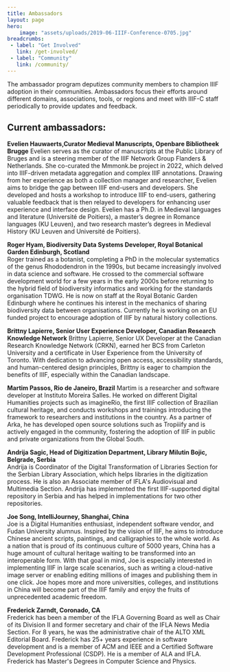 ```yaml
---
title: Ambassadors
layout: page
hero:
    image: "assets/uploads/2019-06-IIIF-Conference-0705.jpg"
breadcrumbs:
 - label: "Get Involved"
   link: /get-involved/
 - label: "Community"
   link: /community/
---
```


The ambassador program deputizes community members to champion IIIF adoption in their communities. Ambassadors focus their efforts around different domains, associations, tools, or regions and meet with IIIF-C staff periodically to provide updates and feedback.


## Current ambassadors:
**Evelien Hauwaerts,Curator Medieval Manuscripts, Openbare Bibliotheek Brugge**
Evelien serves as the curator of manuscripts at the Public Library of Bruges and is a steering member of the IIIF Network Group Flanders & Netherlands. She co-curated the Mmmonk.be project in 2022, which delved into IIIF-driven metadata aggregation and complex IIIF annotations. Drawing from her experience as both a collection manager and researcher, Evelien aims to bridge the gap between IIIF end-users and developers. She developed and hosts a workshop to introduce IIIF to end-users, gathering valuable feedback that is then relayed to developers for enhancing user experience and interface design. Evelien has a Ph.D. in Medieval languages and literature (Université de Poitiers), a master’s degree in Romance languages (KU Leuven), and two research master’s degrees in Medieval History (KU Leuven and Université de Poitiers).

**Roger Hyam, Biodiversity Data Systems Developer, Royal Botanical Garden Edinburgh, Scotland**  
Roger trained as a botanist, completing a PhD in the molecular systematics of the genus Rhododendron in the 1990s, but became increasingly involved in data science and software. He crossed to the commercial software development world for a few years in the early 2000s before returning to the hybrid field of biodiversity informatics and working for the standards organisation TDWG. He is now on staff at the Royal Botanic Garden Edinburgh where he continues his interest in the mechanics of sharing biodiversity data between organisations. Currently he is working on an EU funded project to encourage adoption of IIIF by natural history collections.

**Brittny Lapierre, Senior User Experience Developer, Canadian Research Knowledge Network** 
Brittny Lapierre, Senior UX Developer at the Canadian Research Knowledge Network (CRKN), earned her BCS from Carleton University and a certificate in User Experience from the University of Toronto. With dedication to advancing open access, accessibility standards, and human-centered design principles, Brittny is eager to champion the benefits of IIIF, especially within the Canadian landscape.

**Martim Passos, Rio de Janeiro, Brazil**
Martim is a researcher and software developer at Instituto Moreira Salles. He worked on different Digital Humanities projects such as imagineRio, the first IIIF collection of Brazilian cultural heritage, and conducts workshops and trainings introducing the framework to researchers and institutions in the country. As a partner of Arka, he has developed open source solutions such as Tropiiify and is actively engaged in the community, fostering the adoption of IIIF in public and private organizations from the Global South.

**Andrija Sagic, Head of Digitization Department, Library Milutin Bojic, Belgrade, Serbia**  
Andrija is Coordinator of the Digital Transformation of Libraries Section for the Serbian Library Association, which helps libraries in the digitization process. He is also an Associate member of IFLA's Audiovisual and Multimedia Section. Andrija has implemented the first IIIF-supported digital repository in Serbia and has helped in implementations for two other repositories.  

**Joe Song, IntelliJourney, Shanghai, China**   
Joe is a Digital Humanities enthusiast, independent software vendor, and Fudan University alumnus. Inspired by the vision of IIIF, he aims to introduce Chinese ancient scripts, paintings, and calligraphies to the whole world. As a nation that is proud of its continuous culture of 5000 years, China has a huge amount of cultural heritage waiting to be transformed into an interoperable form. With that goal in mind, Joe is especially interested in implementing IIIF in large scale scenarios, such as writing a cloud-native image server or enabling editing millions of images and publishing them in one click. Joe hopes more and more universities, colleges, and institutions in China will become part of the IIIF family and enjoy the fruits of unprecedented academic freedom.  

**Frederick Zarndt, Coronado, CA**  
Frederick has been a member of the IFLA Governing Board as well as Chair of its Division II and former secretary and chair of the IFLA News Media Section. For 8 years, he was the administrative chair of the ALTO XML Editorial Board. Frederick has 25+ years experience in software development and is a member of ACM and IEEE and a Certified Software Development Professional (CSDP). He is a member of ALA and IFLA. Frederick has Master's Degrees in Computer Science and Physics.

